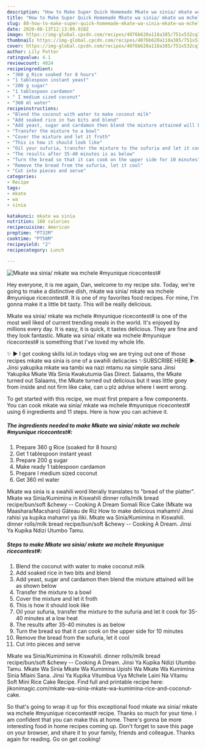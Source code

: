 ```yaml
---
description: "How to Make Super Quick Homemade Mkate wa sinia/ mkate wa mchele #myunique ricecontest#"
title: "How to Make Super Quick Homemade Mkate wa sinia/ mkate wa mchele #myunique ricecontest#"
slug: 80-how-to-make-super-quick-homemade-mkate-wa-sinia-mkate-wa-mchele-myunique-ricecontest
date: 2020-08-13T12:13:09.918Z
image: https://img-global.cpcdn.com/recipes/4076b620a118a385/751x532cq70/mkate-wa-sinia-mkate-wa-mchele-myunique-ricecontest-recipe-main-photo.jpg
thumbnail: https://img-global.cpcdn.com/recipes/4076b620a118a385/751x532cq70/mkate-wa-sinia-mkate-wa-mchele-myunique-ricecontest-recipe-main-photo.jpg
cover: https://img-global.cpcdn.com/recipes/4076b620a118a385/751x532cq70/mkate-wa-sinia-mkate-wa-mchele-myunique-ricecontest-recipe-main-photo.jpg
author: Lily Potter
ratingvalue: 4.1
reviewcount: 4024
recipeingredient:
- "360 g Rice soaked for 8 hours"
- "1 tablespoon instant yeast"
- "200 g sugar"
- "1 tablespoon cardamon"
- " I medium sized coconut"
- "360 ml water"
recipeinstructions:
- "Blend the coconut with water to make coconut milk"
- "Add soaked rice in two bits and blend"
- "Add yeast, sugar and cardamon then blend the mixture attained will be as shown below"
- "Transfer the mixture to a bowl"
- "Cover the mixture and let it froth"
- "This is how it should look like"
- "Oil your sufuria, transfer the mixture to the sufuria and let it cook for 35-40 minutes at a low heat"
- "The results after 35-40 minutes is as below"
- "Turn the bread so that it can cook on the upper side for 10 minutes"
- "Remove the bread from the sufuria, let it cool"
- "Cut into pieces and serve"
categories:
- Recipe
tags:
- mkate
- wa
- sinia

katakunci: mkate wa sinia 
nutrition: 160 calories
recipecuisine: American
preptime: "PT32M"
cooktime: "PT58M"
recipeyield: "2"
recipecategory: Lunch

---
```



![Mkate wa sinia/ mkate wa mchele #myunique ricecontest#](https://img-global.cpcdn.com/recipes/4076b620a118a385/751x532cq70/mkate-wa-sinia-mkate-wa-mchele-myunique-ricecontest-recipe-main-photo.jpg)

Hey everyone, it is me again, Dan, welcome to my recipe site. Today, we're going to make a distinctive dish, mkate wa sinia/ mkate wa mchele #myunique ricecontest#. It is one of my favorites food recipes. For mine, I'm gonna make it a little bit tasty. This will be really delicious.

Mkate wa sinia/ mkate wa mchele #myunique ricecontest# is one of the most well liked of current trending meals in the world. It's enjoyed by millions every day. It is easy, it is quick, it tastes delicious. They are fine and they look fantastic. Mkate wa sinia/ mkate wa mchele #myunique ricecontest# is something that I've loved my whole life.

✨ ▶ I got cookng skills lol.in todays vlog we are trying out one of those recipes mkate wa sinia is one of a swahili delicacies ✨SUBSCRIBE HERE ▶. Jinsi yakupika mkate wa tambi wa nazi mtamu na simple sana Jinsi Yakupika Mkate Wa Sinia Kwakutumia Gas Direct. Salaams, the Mkate turned out Salaams, the Mkate turned out delicious but it was little goey from inside and not firm like cake, can u plz advise where I went wrong.


To get started with this recipe, we must first prepare a few components. You can cook mkate wa sinia/ mkate wa mchele #myunique ricecontest# using 6 ingredients and 11 steps. Here is how you can achieve it.

<!--inarticleads1-->

##### The ingredients needed to make Mkate wa sinia/ mkate wa mchele #myunique ricecontest#:

1. Prepare 360 g Rice (soaked for 8 hours)
1. Get 1 tablespoon instant yeast
1. Prepare 200 g sugar
1. Make ready 1 tablespoon cardamon
1. Prepare  I medium sized coconut
1. Get 360 ml water


Mkate wa sinia is a swahili word literally translates to &#34;bread of the platter&#34;. Mkate wa Sinia/Kumimina in Kiswahili dinner rolls/milk bread recipe/bun/soft &amp;chewy -- Cooking A Dream Somali Rice Cake (Mkate wa Maashara/Macsharo) Gâteau de Riz How to make delicious mahamri/ Jinsi rahisi ya kupika mahamri ya iliki. Mkate wa Sinia/Kumimina in Kiswahili. dinner rolls/milk bread recipe/bun/soft &amp;chewy -- Cooking A Dream. Jinsi Ya Kupika Ndizi Utumbo Tamu. 

<!--inarticleads2-->

##### Steps to make Mkate wa sinia/ mkate wa mchele #myunique ricecontest#:

1. Blend the coconut with water to make coconut milk
1. Add soaked rice in two bits and blend
1. Add yeast, sugar and cardamon then blend the mixture attained will be as shown below
1. Transfer the mixture to a bowl
1. Cover the mixture and let it froth
1. This is how it should look like
1. Oil your sufuria, transfer the mixture to the sufuria and let it cook for 35-40 minutes at a low heat
1. The results after 35-40 minutes is as below
1. Turn the bread so that it can cook on the upper side for 10 minutes
1. Remove the bread from the sufuria, let it cool
1. Cut into pieces and serve


Mkate wa Sinia/Kumimina in Kiswahili. dinner rolls/milk bread recipe/bun/soft &amp;chewy -- Cooking A Dream. Jinsi Ya Kupika Ndizi Utumbo Tamu. Mkate Wa Sinia Mkate Wa Kumimina Upishi Wa Mkate Wa Kumimina Sinia Mlaini Sana. Jinsi Ya Kupika Vitumbua Vya Mchele Laini Na Vitamu Soft Mini Rice Cake Recipe. Find full and printable recipe here: jikonimagic.com/mkate-wa-sinia-mkate-wa-kumimina-rice-and-coconut-cake. 

So that's going to wrap it up for this exceptional food mkate wa sinia/ mkate wa mchele #myunique ricecontest# recipe. Thanks so much for your time. I am confident that you can make this at home. There's gonna be more interesting food in home recipes coming up. Don't forget to save this page on your browser, and share it to your family, friends and colleague. Thanks again for reading. Go on get cooking!
